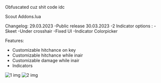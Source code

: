 Obfuscated cuz shit code idc

Scout Addons.lua

Changelog:
29.03.2023
-Public release
30.03.2023
-2 Indicator options :
 -Skeet
 -Under crosshair
-Fixed UI
-Indicator Colorpicker


Features:
 - Customizable hitchance on key
 - Customizable hitchance while inair
 - Customizable damage while inair
 - Indicators

![1 img](https://i.imgur.com/RQL5HZR.png) ![2 img](https://i.imgur.com/m4iFAs9.png)

